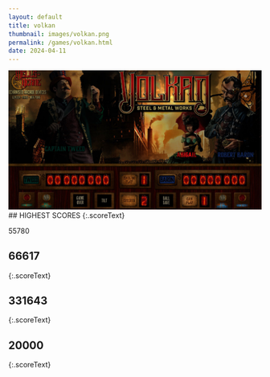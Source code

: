 ```yaml
---
layout: default
title: volkan
thumbnail: images/volkan.png
permalink: /games/volkan.html
date: 2024-04-11
---
```


<img src="../images/volkan.png" class="gameThumbnail img-fluid mx-auto align-middle">
## HIGHEST SCORES
{:.scoreText}

55780

## 66617
{:.scoreText}


## 331643
{:.scoreText}


## 20000
{:.scoreText}


